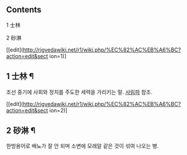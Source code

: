 ## Contents

    

1 士林

2 砂淋

[[edit](http://rigvedawiki.net/r1/wiki.php/%EC%82%AC%EB%A6%BC?action=edit&sect
ion=1)]

## 1 士林 ¶

조선 중기에 사회와 정치를 주도한 세력을 가리키는 말. [사림파](%EC%82%AC%EB%A6%BC%ED%8C%8C.md) 참조.

[[edit](http://rigvedawiki.net/r1/wiki.php/%EC%82%AC%EB%A6%BC?action=edit&sect
ion=2)]

## 2 砂淋 ¶

한방용어로 배뇨가 잘 안 되며 소변에 모래알 같은 것이 섞여 나오는 병.

